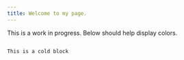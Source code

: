 ```yaml
---
title: Welcome to my page.
---
```


This is a work in progress. Below should help display colors.

```

This is a cold block


```
